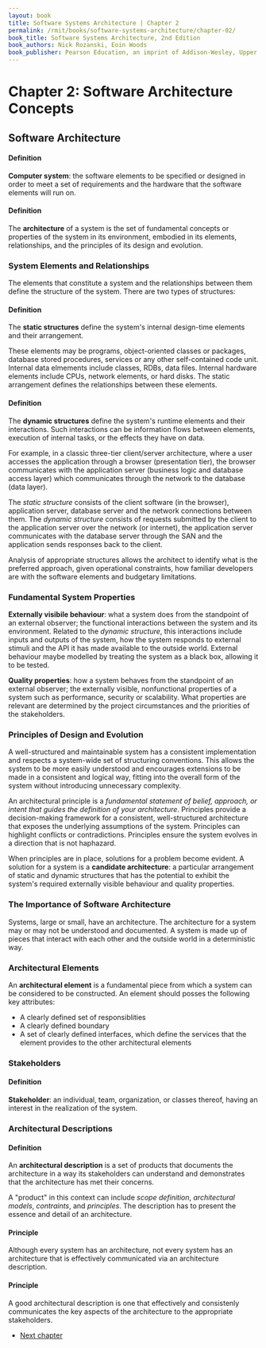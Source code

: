 ```yaml
---
layout: book
title: Software Systems Architecture | Chapter 2
permalink: /rmit/books/software-systems-architecture/chapter-02/
book_title: Software Systems Architecture, 2nd Edition
book_authors: Nick Rozanski, Eoin Woods
book_publisher: Pearson Education, an imprint of Addison-Wesley, Upper Saddle River, New Jersey, 2012
---
```


# Chapter 2: Software Architecture Concepts

Software Architecture
---------------------

<div class="definition">
	<h4>Definition</h4>
	<p><strong>Computer system</strong>: the software elements to be specified or designed in order to meet a set of requirements and the hardware that the software elements will run on.</p>
</div>

<div class="definition">
	<h4>Definition</h4>
<p>The <strong>architecture</strong> of a system is the set of fundamental concepts or properties of the system in its environment, embodied in its elements, relationships, and the principles of its design and evolution.</p>
</div>

### System Elements and Relationships

The elements that constitute a system and the relationships between them define the structure of the system. There are two types of structures:

<div class="definition">
<h4>Definition</h4>
<p>The <strong>static structures</strong> define the system's internal design-time elements and their arrangement.</p>
</div>

These elements may be programs, object-oriented classes or packages, database stored procedures, services or any other self-contained code unit. Internal data elmements include classes, RDBs, data files. Internal hardware elements include CPUs, network elements, or hard disks. The static arrangement defines the relationships between these elements.

<div class="definition">
	<h4>Definition</h4>
<p>The <strong>dynamic structures</strong> define the system's runtime elements and their interactions. Such interactions can be information flows between elements, execution of internal tasks, or the effects they have on data.</p> 
</div>

For example, in a classic three-tier client/server architecture, where a user accesses the application through a browser (presentation tier), the browser communicates with the application server (business logic and database access layer) which communicates through the network to the database (data layer). 

The _static structure_ consists of the client software (in the browser), application server, database server and the network connections between them. The _dynamic structure_ consists of requests submitted by the client to the application server over the network (or internet), the application server communicates with the database server through the SAN and the application sends responses back to the client.

Analysis of appropriate structures allows the architect to identify what is the preferred approach, given operational constraints, how familiar developers are with the software elements and budgetary limitations.

### Fundamental System Properties

__Externally visibile behaviour__: what a system does from the standpoint of an external observer; the functional interactions between the system and its environment. Related to the _dynamic structure_, this interactions include inputs and outputs of the system, how the system responds to external stimuli and the API it has made available to the outside world. External behaviour maybe modelled by treating the system as a black box, allowing it to be tested.

__Quality properties__: how a system behaves from the standpoint of an external observer; the externally visible, nonfunctional properties of a system such as performance, security or scalability. What properties are relevant are determined by the project circumstances and the priorities of the stakeholders.

### Principles of Design and Evolution

A well-structured and maintainable system has a consistent implementation and respects a system-wide set of structuring conventions. This allows the system to be more easily understood and encourages extensions to be made in a consistent and logical way, fitting into the overall form of the system without introducing unnecessary complexity.

An architectural principle is a _fundamental statement of belief, approach, or intent that guides the definition of your architecture_. Principles provide a decision-making framework for a consistent, well-structured architecture that exposes the underlying assumptions of the system. Principles can highlight conflicts or contradictions. Principles ensure the system evolves in a direction that is not haphazard.

When principles are in place, solutions for a problem become evident. A solution for a system is a __candidate architecture__: a particular arrangement of static and dynamic structures that has the potential to exhibit the system's required externally visible behaviour and quality properties.

### The Importance of Software Architecture

Systems, large or small, have an architecture. The architecture for a system may or may not be understood and documented. A system is made up of pieces that interact with each other and the outside world in a deterministic way. 

### Architectural Elements

An __architectural element__ is a fundamental piece from which a system can be considered to be constructed. An element should posses the following key attributes:

* A clearly defined set of responsiblities
* A clearly defined boundary
* A set of clearly defined interfaces, which define the services that the element provides to the other architectural elements

### Stakeholders

<div class="definition">
<h4>Definition</h4>
	<p><strong>Stakeholder</strong>: an individual, team, organization, or classes thereof, having an interest in the realization of the system.</p>
</div>

### Architectural Descriptions

<div class="definition">
	<h4>Definition</h4>
<p>An <strong>architectural description</strong> is a set of products that documents the architecture in a way its stakeholders can understand and demonstrates that the architecture has met their concerns.</p> 
</div>

A "product" in this context can include _scope definition_, _architectural models_, _contraints_, and _principles_. The description has to present the essence and detail of an architecture.

<div class="principle">
	<h4>Principle</h4>
<p>Although every system has an architecture, not every system has an architecture that is effectively communicated via an architecture description.</p>
</div>

<div class="principle">
	<h4>Principle</h4>
<p>A good architectural description is one that effectively and consistenly communicates the key aspects of the architecture to the appropriate stakeholders.</p>
</div>

<nav class="nav-chapters">
	<ul>
		<li class="next-chapter"><a href="../chapter-03/">Next chapter</a></li>
	</ul>
</nav>